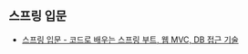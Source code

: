 ## 스프링 입문


* [스프링 입문 - 코드로 배우는 스프링 부트, 웹 MVC, DB 접근 기술](spring_study/lecture01_spring_introduction.md)


